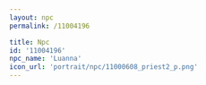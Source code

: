```yaml
---
layout: npc
permalink: /11004196

title: Npc
id: '11004196'
npc_name: 'Luanna'
icon_url: 'portrait/npc/11000608_priest2_p.png'
---
```

